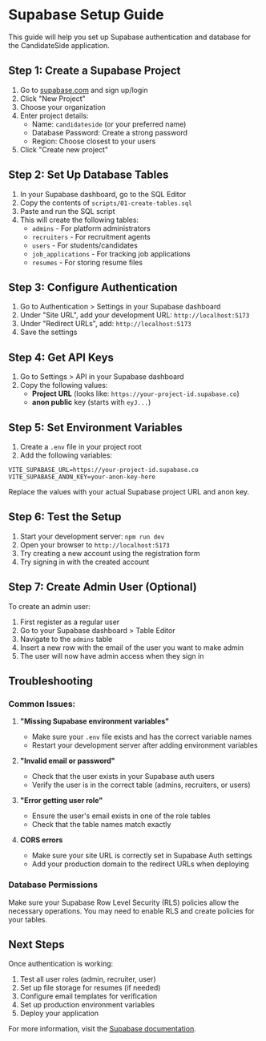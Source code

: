 # Supabase Setup Guide

This guide will help you set up Supabase authentication and database for the CandidateSide application.

## Step 1: Create a Supabase Project

1. Go to [supabase.com](https://supabase.com) and sign up/login
2. Click "New Project"
3. Choose your organization
4. Enter project details:
   - Name: `candidateside` (or your preferred name)
   - Database Password: Create a strong password
   - Region: Choose closest to your users
5. Click "Create new project"

## Step 2: Set Up Database Tables

1. In your Supabase dashboard, go to the SQL Editor
2. Copy the contents of `scripts/01-create-tables.sql`
3. Paste and run the SQL script
4. This will create the following tables:
   - `admins` - For platform administrators
   - `recruiters` - For recruitment agents
   - `users` - For students/candidates
   - `job_applications` - For tracking job applications
   - `resumes` - For storing resume files

## Step 3: Configure Authentication

1. Go to Authentication > Settings in your Supabase dashboard
2. Under "Site URL", add your development URL: `http://localhost:5173`
3. Under "Redirect URLs", add: `http://localhost:5173`
4. Save the settings

## Step 4: Get API Keys

1. Go to Settings > API in your Supabase dashboard
2. Copy the following values:
   - **Project URL** (looks like: `https://your-project-id.supabase.co`)
   - **anon public** key (starts with `eyJ...`)

## Step 5: Set Environment Variables

1. Create a `.env` file in your project root
2. Add the following variables:

```env
VITE_SUPABASE_URL=https://your-project-id.supabase.co
VITE_SUPABASE_ANON_KEY=your-anon-key-here
```

Replace the values with your actual Supabase project URL and anon key.

## Step 6: Test the Setup

1. Start your development server: `npm run dev`
2. Open your browser to `http://localhost:5173`
3. Try creating a new account using the registration form
4. Try signing in with the created account

## Step 7: Create Admin User (Optional)

To create an admin user:

1. First register as a regular user
2. Go to your Supabase dashboard > Table Editor
3. Navigate to the `admins` table
4. Insert a new row with the email of the user you want to make admin
5. The user will now have admin access when they sign in

## Troubleshooting

### Common Issues:

1. **"Missing Supabase environment variables"**
   - Make sure your `.env` file exists and has the correct variable names
   - Restart your development server after adding environment variables

2. **"Invalid email or password"**
   - Check that the user exists in your Supabase auth users
   - Verify the user is in the correct table (admins, recruiters, or users)

3. **"Error getting user role"**
   - Ensure the user's email exists in one of the role tables
   - Check that the table names match exactly

4. **CORS errors**
   - Make sure your site URL is correctly set in Supabase Auth settings
   - Add your production domain to the redirect URLs when deploying

### Database Permissions

Make sure your Supabase Row Level Security (RLS) policies allow the necessary operations. You may need to enable RLS and create policies for your tables.

## Next Steps

Once authentication is working:

1. Test all user roles (admin, recruiter, user)
2. Set up file storage for resumes (if needed)
3. Configure email templates for verification
4. Set up production environment variables
5. Deploy your application

For more information, visit the [Supabase documentation](https://supabase.com/docs). 